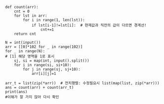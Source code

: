     def count(arr):
        cnt = 0
        for lst in arr:
            for i in range(1, len(lst)):
                if lst[i-1]!=lst[i]:  # 현재값과 직전의 값이 다르면 경계선!
                    cnt+=1
        return cnt

    N = int(input())
    arr = [[0]*102 for _ in range(102)]
    for _ in range(N):
    # [1] 해당 영역을 1로 표시
        sj, si = map(int, input().split())
        for i in range(si, si+10):
            for j in range(sj, sj+10):
                arr[i][j]=1

    arr_t = list(zip(*arr))  # 전치행렬: 수정필요시 list(map(list, zip(*arr)))
    ans = count(arr) + count(arr_t)
    print(ans)
    #이해가 잘 가지 않아 다시 확인